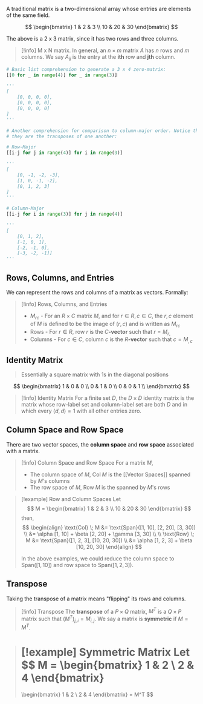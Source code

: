 A traditional matrix is a two-dimensional array whose entries are elements of the same field.

$$
\begin{bmatrix}
1 & 2 & 3 \\
10 & 20 & 30
\end{bmatrix}
$$

The above is a 2 x 3 matrix, since it has two rows and three columns.

> [!info] M x N matrix.
> In general, an $n \times m$ matrix $A$ has $n$ rows and $m$ columns. We say $A_{ij}$ is the entry at the **ith** row and **jth** column.

```Python
# Basic list comprehension to generate a 3 x 4 zero-matrix:
[[0 for _ in range(4)] for _ in range(3)]

'''
[
	[0, 0, 0, 0],
	[0, 0, 0, 0],
	[0, 0, 0, 0]
]
'''

# Another comprehension for comparison to column-major order. Notice that
# they are the transposes of one another:

# Row-Major
[[i-j for j in range(4)] for i in range(3)]

'''
[
	[0, -1, -2, -3],
	[1, 0, -1, -2],
	[0, 1, 2, 3]
]
'''

# Column-Major
[[i-j for i in range(3)] for j in range(4)]

'''
[
	[0, 1, 2],
	[-1, 0, 1],
	[-2, -1, 0],
	[-3, -2, -1]]
'''
```

## Rows, Columns, and Entries

We can represent the rows and columns of a matrix as vectors. Formally:

> [!info] Rows, Columns, and Entries
> - $M_{rc}$ - For an $R \times C$ matrix $M$, and for $r \in R, c \in C$, the $r,c$ element of $M$ is defined to be the image of $(r, c)$ and is written as $M_{rc}$
> - Rows - For $r \in R$, row $r$ is the $C$**-vector** such that $r = M_{r,}$
> - Columns - For $c \in C$, column $c$ is the $R$**-vector** such that $c = M_{,c}$

## Identity Matrix

> Essentially a square matrix with 1s in the diagonal positions

$$
\begin{bmatrix}
1 & 0 & 0 \\
0 & 1 & 0 \\
0 & 0 & 1 \\
\end{bmatrix}
$$

> [!info] Identity Matrix
> For a finite set $D$, the $D \times D$  identity matrix is the matrix whose row-label set and column-label set are both $D$ and in which every $(d, d) = 1$ with all other entries zero.

## Column Space and Row Space

There are two vector spaces, the **column space** and **row space** associated with a matrix.

> [!info] Column Space and Row Space
> For a matrix $M$,
> - The column space of $M$, $\text{Col} \; M$ is the [[Vector Spaces]] spanned by $M$'s columns
> - The row space of $M$, $\text{Row} \; M$ is the spanned by $M$'s rows

> [!example] Row and Column Spaces
> Let
> $$
> M =
> \begin{bmatrix}
> 1 & 2 & 3 \\
> 10 & 20 & 30
> \end{bmatrix}
> $$
> then,
> $$
> \begin{align}
> \text{Col} \; M &= \text{Span}([1, 10], [2, 20], [3, 30])  \\
> &= \alpha [1, 10] + \beta [2, 20] + \gamma [3, 30] \\ \\
> \text{Row} \; M &= \text{Span}([1, 2, 3], [10, 20, 30]) \\
> &= \alpha [1, 2, 3] + \beta [10, 20, 30]
> \end{align}
> $$
>
> In the above examples, we could reduce the column space to $\text{Span}([1, 10])$ and row space to $\text{Span}([1, 2, 3])$.

## Transpose

Taking the transpose of a matrix means "flipping" its rows and columns.

> [!info] Transpose
> The **transpose** of a $P \times Q$ matrix, $M^T$ is a $Q \times P$ matrix such that $(M^T)_{j,i} = M_{i, j}$. We say a matrix is **symmetric** if $M = M^T$.

> [!example] Symmetric Matrix
> Let
> $$
> M =
> \begin{bmatrix}
> 1 & 2 \\
> 2 & 4
> \end{bmatrix}
> =
> \begin{bmatrix}
> 1 & 2 \\
> 2 & 4
> \end{bmatrix}
> = M^T
> $$